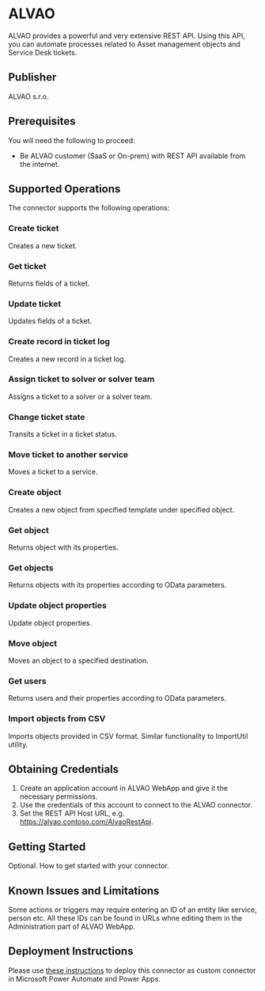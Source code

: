 # ALVAO

ALVAO provides a powerful and very extensive REST API. Using this API, you can automate processes related to Asset management objects and Service Desk tickets.

## Publisher

ALVAO s.r.o.

## Prerequisites

You will need the following to proceed:

* Be ALVAO customer (SaaS or On-prem) with REST API available from the internet.

## Supported Operations

The connector supports the following operations:

### Create ticket

Creates a new ticket.

### Get ticket

Returns fields of a ticket.

### Update ticket

Updates fields of a ticket.

### Create record in ticket log

Creates a new record in a ticket log.

### Assign ticket to solver or solver team

Assigns a ticket to a solver or a solver team.

### Change ticket state

Transits a ticket in a ticket status.

### Move ticket to another service

Moves a ticket to a service.

### Create object

Creates a new object from specified template under specified object.

### Get object

Returns object with its properties.

### Get objects

Returns objects with its properties according to OData parameters.

### Update object properties

Update object properties.

### Move object

Moves an object to a specified destination.

### Get users

Returns users and their properties according to OData parameters.

### Import objects from CSV

Imports objects provided in CSV format. Similar functionality to ImportUtil utility.

## Obtaining Credentials

1. Create an application account in ALVAO WebApp and give it the necessary permissions.
2. Use the credentials of this account to connect to the ALVAO connector.
3. Set the REST API Host URL, e.g. <https://alvao.contoso.com/AlvaoRestApi>.

## Getting Started

Optional. How to get started with your connector.

## Known Issues and Limitations

Some actions or triggers may require entering an ID of an entity like service, person etc. All these IDs can be found in URLs whne editing them in the Administration part of ALVAO WebApp.

## Deployment Instructions

Please use [these instructions](https://docs.microsoft.com/en-us/connectors/custom-connectors/paconn-cli) to deploy this connector as custom connector in Microsoft Power Automate and Power Apps.
